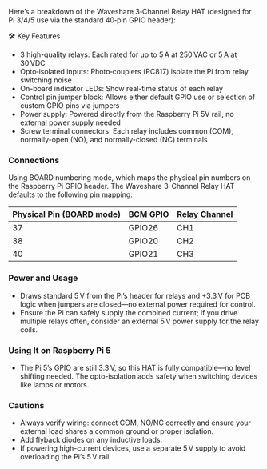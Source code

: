 
Here’s a breakdown of the Waveshare 3‑Channel Relay HAT (designed for Pi 3/4/5 use via the standard 40‑pin GPIO header):

🛠️ Key Features
- 3 high-quality relays: Each rated for up to 5 A at 250 VAC or 5 A at 30 VDC
- Opto‑isolated inputs: Photo‑couplers (PC817) isolate the Pi from relay switching noise 
- On-board indicator LEDs: Show real-time status of each relay
- Control pin jumper block: Allows either default GPIO use or selection of custom GPIO pins via jumpers 
- Power supply: Powered directly from the Raspberry Pi 5V rail, no external power supply needed
- Screw terminal connectors: Each relay includes common (COM), normally-open (NO), and normally-closed (NC) terminals 

### Connections
Using BOARD numbering mode, which maps the physical pin numbers on the Raspberry Pi GPIO header. The Waveshare 3-Channel Relay HAT defaults to the following pin mapping:

| **Physical Pin (BOARD mode)** | **BCM GPIO** | **Relay Channel** |
| ----------------------------- | ------------ | ----------------- |
| 37                            | GPIO26       | CH1               |
| 38                            | GPIO20       | CH2               |
| 40                            | GPIO21       | CH3               |

 ### Power and Usage
- Draws standard 5 V from the Pi’s header for relays and +3.3 V for PCB logic when jumpers are closed—no external power required for control.
- Ensure the Pi can safely supply the combined current; if you drive multiple relays often, consider an external 5 V power supply for the relay coils.

 ### Using It on Raspberry Pi 5
- The Pi 5’s GPIO are still 3.3 V, so this HAT is fully compatible—no level shifting needed. The opto-isolation adds safety when switching devices like lamps or motors.


 ### Cautions
- Always verify wiring: connect COM, NO/NC correctly and ensure your external load shares a common ground or proper isolation.
- Add flyback diodes on any inductive loads.
- If powering high-current devices, use a separate 5 V supply to avoid overloading the Pi’s 5 V rail.